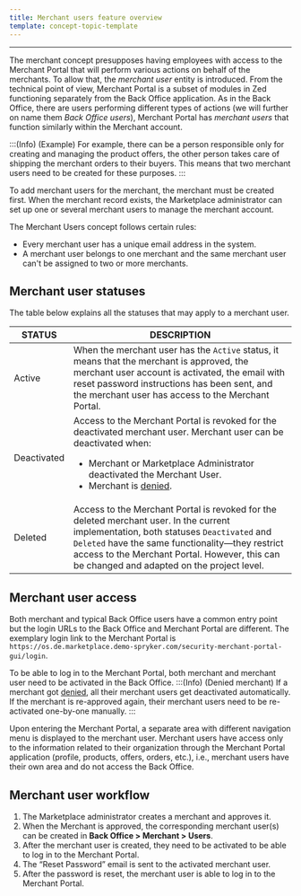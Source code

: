 ```yaml
---
title: Merchant users feature overview 
template: concept-topic-template
---
```


---

The merchant concept presupposes having employees with access to the Merchant Portal that will perform various actions on behalf of the merchants. To allow that, the *merchant user* entity is introduced.
From the technical point of view, Merchant Portal is a subset of modules in Zed functioning separately from the Back Office application. As in the Back Office, there are users performing different types of actions (we will further on name them *Back Office users*), Merchant Portal has *merchant users* that function similarly within the Merchant account. 

:::(Info) (Example)
For example, there can be a person responsible only for creating and managing the product offers, the other person takes care of shipping the merchant orders to their buyers. This means that two merchant users need to be created for these purposes.
:::

To add merchant users for the merchant, the merchant must be created first. When the merchant record exists, the Marketplace administrator can set up one or several merchant users to manage the merchant account. 

The Merchant Users concept follows certain rules:

* Every merchant user has a unique email address in the system.
* A merchant user belongs to one merchant and the same merchant user can't be assigned to two or more merchants.

## Merchant user statuses
The table below explains all the statuses that may apply to a merchant user.


| STATUS | DESCRIPTION |
| --- | --- |
| Active | When the merchant user has the `Active` status, it means that the merchant is approved, the merchant user account is activated, the email with reset password instructions has been sent, and the merchant user has access to the Merchant Portal. |
| Deactivated | Access to the Merchant Portal is revoked for the deactivated merchant user. Merchant user can be deactivated when:<ul><li>Merchant or Marketplace Administrator deactivated the Merchant User.</li><li>Merchant is [denied](https://documentation.spryker.com/marketplace/docs/merchants-feature-overview#denied).</li></ul> |
| Deleted | Access to the Merchant Portal is revoked for the deleted merchant user. In the current implementation, both statuses `Deactivated` and `Deleted` have the same functionality—they restrict access to the Merchant Portal. However, this can be changed and adapted on the project level. |

<!--See LINK TO BO GUIDE HOW TO ACTIVATE A MERCHANT USER for details on to change the merchant user statues in the Back Office-->

## Merchant user access
Both merchant and typical Back Office users have a common entry point but the login URLs to the Back Office and Merchant Portal are different. The exemplary login link to the Merchant Portal is `https://os.de.marketplace.demo-spryker.com/security-merchant-portal-gui/login`.

To be able to log in to the Merchant Portal, both merchant and merchant user need to be activated in the Back Office.
:::(Info) (Denied merchant)
If a merchant got [denied](https://documentation.spryker.com/marketplace/docs/merchants-feature-overview#denied), all their merchant users get deactivated automatically. If the merchant is re-approved again, their merchant users need to be re-activated one-by-one manually.
:::

Upon entering the Merchant Portal, a separate area with different navigation menu is displayed to the merchant user.
Merchant users have access only to the information related to their organization through the Merchant Portal application (profile, products, offers, orders, etc.), i.e., merchant users have their own area and do not access the Back Office.

## Merchant user workflow

1. The Marketplace administrator creates a merchant and approves it.
2. When the Merchant is approved, the corresponding merchant user(s) can be created in **Back Office > Merchant > Users**.
3. After the merchant user is created, they need to be activated <!--LINK TO BO GUIDE HOW TO ACTIVATE A MERCHANT USER--> to be able to log in to the Merchant Portal.
4. The “Reset Password” email is sent to the activated merchant user.
5. After the password is reset, the merchant user is able to log in to the Merchant Portal.

